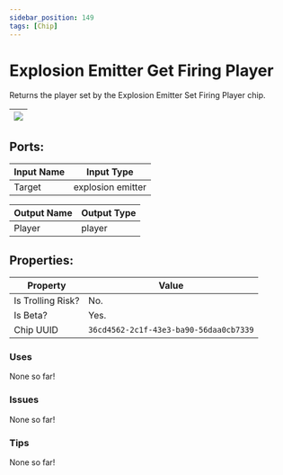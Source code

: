 ```yaml
---
sidebar_position: 149
tags: [Chip]
---
```


# Explosion Emitter Get Firing Player


Returns the player set by the Explosion Emitter Set Firing Player chip.

| ![](https://images-ext-2.discordapp.net/external/MPmIaQzlEPmgGWlgi-WxBBXt0Bjv_zWPkg1y1f_sy3s/https/www.recroomcircuits.com/image/circuit/absolute-value?width=206&height=108) |
|-----|

## Ports:

| Input Name | Input Type |
|-----------|-----------|
| Target | explosion emitter |

| Output Name | Output Type |
|-----------|-----------|
| Player | player |

## Properties:

| Property  | Value |
|-------------------|-----------|
| Is Trolling Risk? | No. |
| Is Beta? | Yes. |
| Chip UUID | `36cd4562-2c1f-43e3-ba90-56daa0cb7339` |

### Uses
None so far!

### Issues
None so far!

### Tips
None so far!
